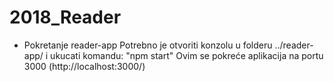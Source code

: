 # 2018_Reader

+ Pokretanje reader-app
Potrebno je otvoriti konzolu u folderu ../reader-app/ i ukucati komandu: "npm start"
Ovim se pokreće aplikacija na portu 3000 (http://localhost:3000/)
